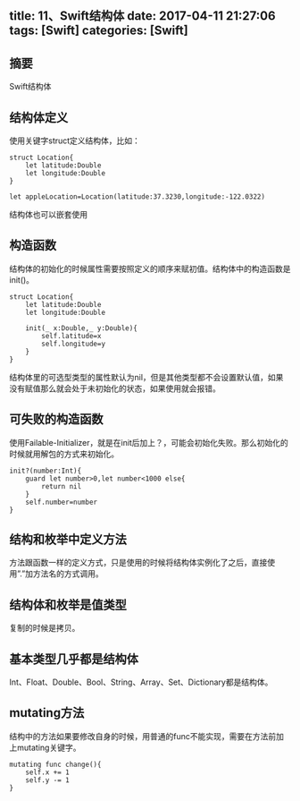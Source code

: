 title: 11、Swift结构体
date: 2017-04-11 21:27:06
tags: [Swift]
categories: [Swift]
---

## 摘要
Swift结构体
<!--more-->

## 结构体定义
	
使用关键字struct定义结构体，比如：

	struct Location{
		let latitude:Double
		let longitude:Double
	}

	let appleLocation=Location(latitude:37.3230,longitude:-122.0322)

结构体也可以嵌套使用

## 构造函数
	
结构体的初始化的时候属性需要按照定义的顺序来赋初值。结构体中的构造函数是init()。

	struct Location{
		let latitude:Double
		let longitude:Double

		init(_ x:Double,_ y:Double){
			self.latitude=x
			self.longitude=y
		}
	}

结构体里的可选型类型的属性默认为nil，但是其他类型都不会设置默认值，如果没有赋值那么就会处于未初始化的状态，如果使用就会报错。

## 可失败的构造函数
	
使用Failable-Initializer，就是在init后加上？，可能会初始化失败。那么初始化的时候就用解包的方式来初始化。

	init?(number:Int){
		guard let number>0,let number<1000 else{
			return nil
		}
		self.number=number
	}

## 结构和枚举中定义方法
	
方法跟函数一样的定义方式，只是使用的时候将结构体实例化了之后，直接使用”.”加方法名的方式调用。

## 结构体和枚举是值类型
	
复制的时候是拷贝。

## 基本类型几乎都是结构体
	
Int、Float、Double、Bool、String、Array、Set、Dictionary都是结构体。

## mutating方法
	
结构中的方法如果要修改自身的时候，用普通的func不能实现，需要在方法前加上mutating关键字。

	mutating func change(){
		self.x += 1
		self.y -= 1
	}
